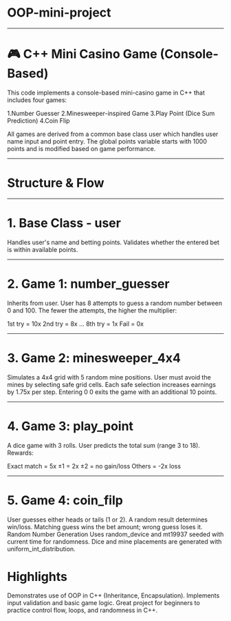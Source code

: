 # OOP-mini-project
_____________________________________________________________________________________________________________________________________________________________________________________________________________________
# 🎮 C++ Mini Casino Game (Console-Based)
This code implements a console-based mini-casino game in C++ that includes four games:

  1.Number Guesser
  2.Minesweeper-inspired Game
  3.Play Point (Dice Sum Prediction)
  4.Coin Flip

All games are derived from a common base class user which handles user name input and point entry. The global points variable starts with 1000 points and is modified based on game performance.
_____________________________________________________________________________________________________________________________________________________________________________________________________________________
# Structure & Flow
_____________________________________________________________________________________________________________________________________________________________________________________________________________________
# 1. Base Class - user
Handles user's name and betting points.
Validates whether the entered bet is within available points.
_____________________________________________________________________________________________________________________________________________________________________________________________________________________
# 2. Game 1: number_guesser
Inherits from user.
User has 8 attempts to guess a random number between 0 and 100.
The fewer the attempts, the higher the multiplier:

1st try = 10x
2nd try = 8x
...
8th try = 1x
Fail = 0x
_____________________________________________________________________________________________________________________________________________________________________________________________________________________
# 3. Game 2: minesweeper_4x4
Simulates a 4x4 grid with 5 random mine positions.
User must avoid the mines by selecting safe grid cells.
Each safe selection increases earnings by 1.75x per step.
Entering 0 0 exits the game with an additional 10 points.
_____________________________________________________________________________________________________________________________________________________________________________________________________________________
# 4. Game 3: play_point
A dice game with 3 rolls.
User predicts the total sum (range 3 to 18).
Rewards:

Exact match = 5x
±1 = 2x
±2 = no gain/loss
Others = -2x loss
_____________________________________________________________________________________________________________________________________________________________________________________________________________________
# 5. Game 4: coin_filp
User guesses either heads or tails (1 or 2).
A random result determines win/loss.
Matching guess wins the bet amount; wrong guess loses it.
Random Number Generation
Uses random_device and mt19937 seeded with current time for randomness.
Dice and mine placements are generated with uniform_int_distribution.

# Highlights
Demonstrates use of OOP in C++ (Inheritance, Encapsulation).
Implements input validation and basic game logic.
Great project for beginners to practice control flow, loops, and randomness in C++.

